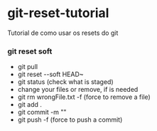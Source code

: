 # git-reset-tutorial

Tutorial de como usar os resets do git

### git reset soft

- git pull
- git reset --soft HEAD~<Number of commit you need to change>
- git status (check what is staged)
- change your files or remove, if is needed
- git rm wrongFile.txt -f (force to remove a file)
- git add .
- git commit -m ""
- git push -f (force to push a commit)
